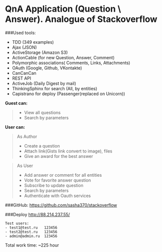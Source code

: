 QnA Application (Question \ Answer). Analogue of Stackoverflow
=

###Used tools:
- TDD (349 examples)
- Ajax (JSON)
- ActiveStorage (Amazon S3)
- ActionCable (for new Question, Answer, Comment)
- Polymorphic associations( Comments, Links, Attachments)
- OAuth (Google, Github, VKontakte)
- CanCanCan
- REST API
- ActiveJob (Daily Digest by mail)
- ThinkingSphinx for search (All, by entities)
- Capistrano for deploy (Passenger(replaced on Unicorn))

__Guest can:__
> - View all questions
> - Search by parameters 

__User can:__
> As Author
> - Create a question 
> - Attach link(Gists link convert to image), files
> - Give an award for the best answer

> As User
> - Add answer or comment for all entities
> - Vote for favorite answer question
> - Subscribe to update question
> - Search by parameters 
> - Authenticate with Oauth services

###GitHub:
https://github.com/sasha370/stackoverflow

###Deploy
http://88.214.237.55/


```
Test users:
- test1@test.ru   123456
- test2@test.ru   123456
- admin@admin.ru  123456
```

Total work time: ~225 hour
